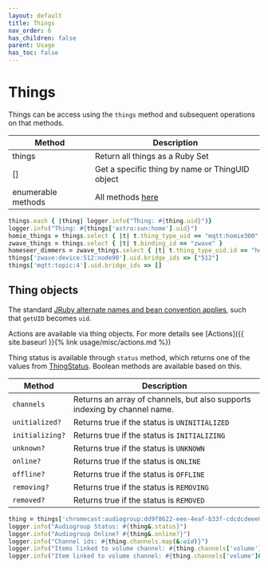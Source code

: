 ```yaml
---
layout: default
title: Things
nav_order: 6
has_children: false
parent: Usage
has_toc: false
---
```


# Things

Things can be access using the `things` method and subsequent operations on that methods.

| Method             | Description                                                         |
| ------------------ | ------------------------------------------------------------------- |
| things             | Return all things as a Ruby Set                                     |
| []                 | Get a specific thing by name or ThingUID object                     |
| enumerable methods | All methods [here](https://ruby-doc.org/core-2.6.8/Enumerable.html) |

```ruby
things.each { |thing| logger.info("Thing: #{thing.uid}")}
logger.info("Thing: #{things['astro:sun:home'].uid}")
homie_things = things.select { |t| t.thing_type_uid == "mqtt:homie300" }
zwave_things = things.select { |t| t.binding_id == "zwave" }
homeseer_dimmers = zwave_things.select { |t| t.thing_type_uid.id == "homeseer_hswd200_00_000" }
things['zwave:device:512:node90'].uid.bridge_ids => ["512"]
things['mqtt:topic:4'].uid.bridge_ids => []
```

## Thing objects

The standard [JRuby alternate names and bean convention applies](https://github.com/jruby/jruby/wiki/CallingJavaFromJRuby#alternative-names-and-beans-convention), such that `getUID` becomes `uid`.

Actions are available via thing objects. For more details see [Actions]({{ site.baseurl }}{% link usage/misc/actions.md %})

Thing status is available through `status` method, which returns one of the values from [ThingStatus](https://www.openhab.org/docs/concepts/things.html#thing-status). Boolean methods are available based on this. 

| Method          | Description                                                               |
| --------------- | ------------------------------------------------------------------------- |
| `channels`      | Returns an array of channels, but also supports indexing by channel name. |
| `unitialized?`  | Returns true if the status is `UNINITIALIZED`                             |
| `initializing?` | Returns true if the status is `INITIALIZING`                              |
| `unknown?`      | Returns true if the status is `UNKNOWN`                                   |
| `online?`       | Returns true if the status is `ONLINE`                                    |
| `offline?`      | Returns true if the status is `OFFLINE`                                   |
| `removing?`     | Returns true if the status is `REMOVING`                                  |
| `removed?`      | Returns true if the status is `REMOVED`                                   |

```ruby
thing = things['chromecast:audiogroup:dd9f8622-eee-4eaf-b33f-cdcdcdeee001121']
logger.info("Audiogroup Status: #{thing&.status}")
logger.info("Audiogroup Online? #{thing&.online?}")
logger.info("Channel ids: #{thing.channels.map(&:uid)}")
logger.info("Items linked to volume channel: #{thing.channels['volume']&.items&.map(&:name)&.join(', ')}")
logger.info("Item linked to volume channel: #{thing.channels['volume']&.item&.name}")
```
